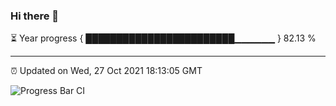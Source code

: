 ### Hi there 👋

⏳ Year progress { ████████████████████████▁▁▁▁▁▁ } 82.13 %

---

⏰ Updated on Wed, 27 Oct 2021 18:13:05 GMT

![Progress Bar CI](https://github.com/liununu/liununu/workflows/Progress%20Bar%20CI/badge.svg)
